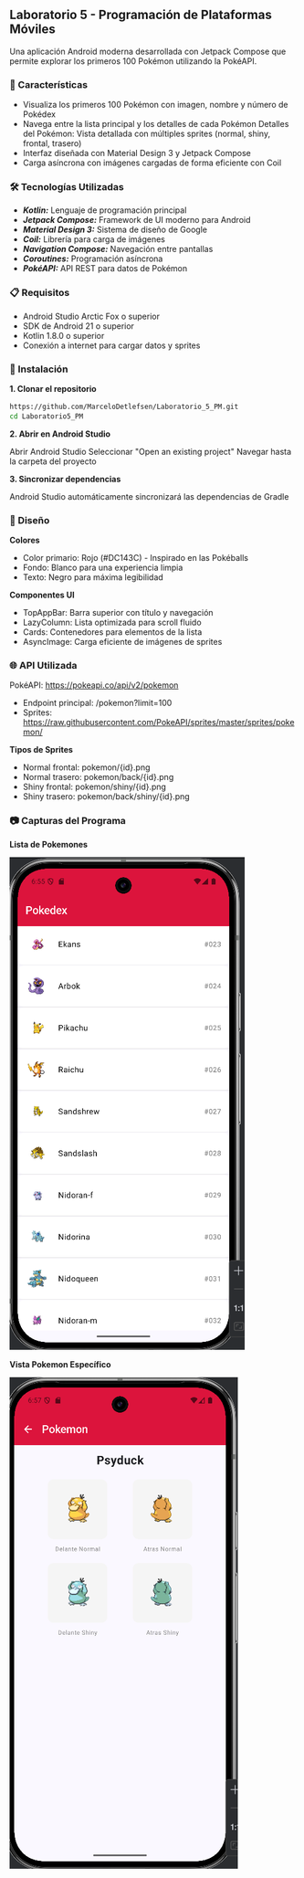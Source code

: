 ## Laboratorio 5 - Programación de Plataformas Móviles
Una aplicación Android moderna desarrollada con Jetpack Compose que permite explorar los primeros 100 Pokémon utilizando la PokéAPI.

### 📱 Características
- Visualiza los primeros 100 Pokémon con imagen, nombre y número de Pokédex
- Navega entre la lista principal y los detalles de cada Pokémon
  Detalles del Pokémon: Vista detallada con múltiples sprites (normal, shiny, frontal, trasero)
- Interfaz diseñada con Material Design 3 y Jetpack Compose
- Carga asíncrona con imágenes cargadas de forma eficiente con Coil

### 🛠️ Tecnologías Utilizadas
- ***Kotlin:*** Lenguaje de programación principal
- ***Jetpack Compose:*** Framework de UI moderno para Android
- ***Material Design 3:*** Sistema de diseño de Google
- ***Coil:*** Librería para carga de imágenes
- ***Navigation Compose:*** Navegación entre pantallas
- ***Coroutines:*** Programación asíncrona
- ***PokéAPI:*** API REST para datos de Pokémon

### 📋 Requisitos
- Android Studio Arctic Fox o superior
- SDK de Android 21 o superior
- Kotlin 1.8.0 o superior
- Conexión a internet para cargar datos y sprites

### 🚀 Instalación
**1. Clonar el repositorio**
```bash
https://github.com/MarceloDetlefsen/Laboratorio_5_PM.git
cd Laboratorio5_PM
```
**2. Abrir en Android Studio**

Abrir Android Studio
Seleccionar "Open an existing project"
Navegar hasta la carpeta del proyecto

**3. Sincronizar dependencias**

Android Studio automáticamente sincronizará las dependencias de Gradle

### 🎨 Diseño

**Colores**

- Color primario: Rojo (#DC143C) - Inspirado en las Pokéballs
- Fondo: Blanco para una experiencia limpia
- Texto: Negro para máxima legibilidad

**Componentes UI**

- TopAppBar: Barra superior con título y navegación
- LazyColumn: Lista optimizada para scroll fluido
- Cards: Contenedores para elementos de la lista
- AsyncImage: Carga eficiente de imágenes de sprites

### 🌐 API Utilizada
PokéAPI: https://pokeapi.co/api/v2/pokemon

- Endpoint principal: /pokemon?limit=100
- Sprites: https://raw.githubusercontent.com/PokeAPI/sprites/master/sprites/pokemon/

**Tipos de Sprites**

- Normal frontal: pokemon/{id}.png
- Normal trasero: pokemon/back/{id}.png
- Shiny frontal: pokemon/shiny/{id}.png
- Shiny trasero: pokemon/back/shiny/{id}.png

### 📷 Capturas del Programa

**Lista de Pokemones**

![Menu.png](Menu.png)

**Vista Pokemon Específico**

![Especifico.png](Especifico.png)
